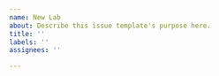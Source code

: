 ```yaml
---
name: New Lab
about: Describe this issue template's purpose here.
title: ''
labels: ''
assignees: ''

---
```




